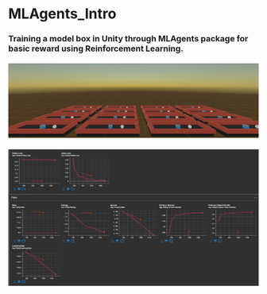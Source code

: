 # MLAgents_Intro

### Training a model box in Unity through MLAgents package for basic reward using Reinforcement Learning.

#### ![Pictures](Images/MLAgents_Intro.png)

#### ![Some statistics](Images/MoreStats.png)

